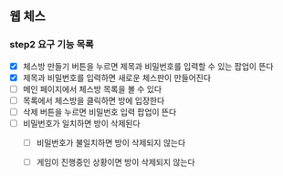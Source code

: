 ## 웹 체스  

### step2 요구 기능 목록 

- [x] 체스방 만들기 버튼을 누르면 제목과 비밀번호를 입력할 수 있는 팝업이 뜬다  
- [x] 제목과 비밀번호를 입력하면 새로운 체스판이 만들어진다  
- [ ] 메인 페이지에서 체스방 목록을 볼 수 있다  
- [ ] 목록에서 체스방을 클릭하면 방에 입장한다  
- [ ] 삭제 버튼을 누르면 비밀번호 입력 팝업이 뜬다  
- [ ] 비밀번호가 일치하면 방이 삭제된다  
  - [ ] 비밀번호가 불일치하면 방이 삭제되지 않는다  
  - [ ] 게임이 진행중인 상황이면 방이 삭제되지 않는다  

